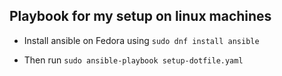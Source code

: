 ## Playbook for my setup on linux machines

* Install ansible on Fedora using `sudo dnf install ansible`

* Then run `sudo ansible-playbook setup-dotfile.yaml`
